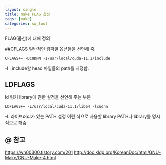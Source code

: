 ```yaml
---
layout: single
title: make FLAG 옵션
tags: [make]
categories: sw_tool
---
```


FLAG(옵션)에 대해 정의

##CFLAGS 
일반적인 컴파일 옵션들을 선언해 줌.  
```commandline
CFLAGS+= -DCUDNN -I/usr/local/cuda-11.1/include
```
-I : include할 head 파일들의 path를 지정함.

## LDFLAGS 
ld 링커 library에 관한 설정을 선언해 주는 부분
```commandline
LDFLAGS+= -L/usr/local/cuda-11.1/lib64 -lcudnn
```
-L  라이브러리가 있는 PATH 설정
이런 식으로 사용할 library PATH나 library를 명시적으로 해줌.   

## @ 참고
https://wh00300.tistory.com/201
http://doc.kldp.org/KoreanDoc/html/GNU-Make/GNU-Make-4.html
